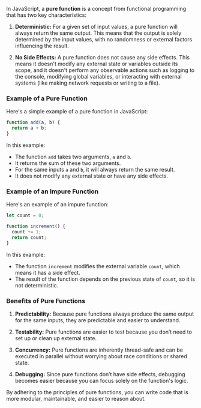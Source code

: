 In JavaScript, a **pure function** is a concept from functional programming that has two key characteristics:

1. **Deterministic:** For a given set of input values, a pure function will always return the same output. This means that the output is solely determined by the input values, with no randomness or external factors influencing the result.

2. **No Side Effects:** A pure function does not cause any side effects. This means it doesn't modify any external state or variables outside its scope, and it doesn't perform any observable actions such as logging to the console, modifying global variables, or interacting with external systems (like making network requests or writing to a file).

### Example of a Pure Function

Here's a simple example of a pure function in JavaScript:

```javascript
function add(a, b) {
  return a + b;
}
```

In this example:
- The function `add` takes two arguments, `a` and `b`.
- It returns the sum of these two arguments.
- For the same inputs `a` and `b`, it will always return the same result.
- It does not modify any external state or have any side effects.

### Example of an Impure Function

Here's an example of an impure function:

```javascript
let count = 0;

function increment() {
  count += 1;
  return count;
}
```

In this example:
- The function `increment` modifies the external variable `count`, which means it has a side effect.
- The result of the function depends on the previous state of `count`, so it is not deterministic.

### Benefits of Pure Functions

1. **Predictability:** Because pure functions always produce the same output for the same inputs, they are predictable and easier to understand.

2. **Testability:** Pure functions are easier to test because you don’t need to set up or clean up external state.

3. **Concurrency:** Pure functions are inherently thread-safe and can be executed in parallel without worrying about race conditions or shared state.

4. **Debugging:** Since pure functions don’t have side effects, debugging becomes easier because you can focus solely on the function's logic.

By adhering to the principles of pure functions, you can write code that is more modular, maintainable, and easier to reason about.